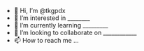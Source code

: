 - 👋 Hi, I’m @tkgpdx
- 👀 I’m interested in  ________
- 🌱 I’m currently learning  _________
- 💞️ I’m looking to collaborate on ____________
- 📫 How to reach me ...
